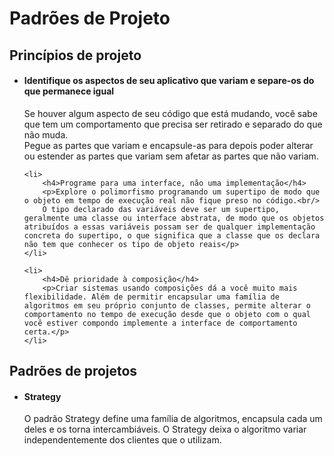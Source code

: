 Padrões de Projeto
==================
<h2>Princípios de projeto</h2>
<ul>
	<li>
		<h4>Identifique os aspectos de seu aplicativo que variam e separe-os do que permanece igual</h4>
		<p>Se houver algum aspecto de seu código que está mudando, você sabe que tem um comportamento que precisa ser retirado e separado do que não muda.<br/>
		Pegue as partes que variam e encapsule-as para depois poder alterar ou estender as partes que variam sem afetar as partes que não variam.</p>
	</li>
  
	<li>
		<h4>Programe para uma interface, não uma implementação</h4>
		<p>Explore o polimorfismo programando um supertipo de modo que o objeto em tempo de execução real não fique preso no código.<br/>
		O tipo declarado das variáveis deve ser um supertipo, geralmente uma classe ou interface abstrata, de modo que os objetos atribuídos a essas variáveis possam ser de qualquer implementação concreta do supertipo, o que significa que a classe que os declara não tem que conhecer os tipo de objeto reais</p>
	</li>

	<li>
		<h4>Dê prioridade à composição</h4>
		<p>Criar sistemas usando composições dá a você muito mais flexibilidade. Além de permitir encapsular uma família de algoritmos em seu próprio conjunto de classes, permite alterar o comportamento no tempo de execução desde que o objeto com o qual você estiver compondo implemente a interface de comportamento certa.</p>
	</li>
</ul>

<h2>Padrões de projetos</h2>
<ul>
	<li>
		<h4>Strategy</h4>
		<p>O padrão Strategy define uma família de algoritmos, encapsula cada um deles e os torna intercambiáveis. O Strategy deixa o algoritmo variar independentemente dos clientes que o utilizam.</p>
	</li>
</ul>
  
